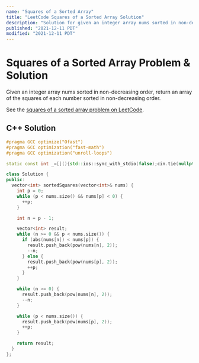 ```yaml
---
name: "Squares of a Sorted Array"
title: "LeetCode Squares of a Sorted Array Solution"
description: "Solution for given an integer array nums sorted in non-decreasing order, return an array of the squares of each number sorted in non-decreasing order."
published: "2021-12-11 PDT"
modified: "2021-12-11 PDT"
---
```


# Squares of a Sorted Array Problem & Solution

Given an integer array nums sorted in non-decreasing order, return an array of the squares of each number sorted in non-decreasing order.

See the [squares of a sorted array problem on LeetCode](https://leetcode.com/problems/squares-of-a-sorted-array).

## C++ Solution

```cpp
#pragma GCC optimize("Ofast")
#pragma GCC optimization("fast-math")
#pragma GCC optimization("unroll-loops")

static const int _=[](){std::ios::sync_with_stdio(false);cin.tie(nullptr);cout.tie(nullptr);return 0;}();

class Solution {
public:
  vector<int> sortedSquares(vector<int>& nums) {
    int p = 0;
    while (p < nums.size() && nums[p] < 0) {
      ++p;
    }

    int n = p - 1;

    vector<int> result;
    while (n >= 0 && p < nums.size()) {
      if (abs(nums[n]) < nums[p]) {
        result.push_back(pow(nums[n], 2));
        --n;
      } else {
        result.push_back(pow(nums[p], 2));
        ++p;
      }
    }

    while (n >= 0) {
      result.push_back(pow(nums[n], 2));
      --n;
    }

    while (p < nums.size()) {
      result.push_back(pow(nums[p], 2));
      ++p;
    }

    return result;
  }
};
```
